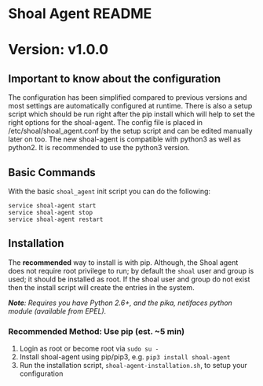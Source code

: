 # Shoal Agent README
# Version: v1.0.0


## Important to know about the configuration
The configuration has been simplified compared to previous versions and most settings are automatically configured at runtime.
There is also a setup script which should be run right after the pip install which will help to set the right options for the shoal-agent.
The config file is placed in /etc/shoal/shoal_agent.conf by the setup script and can be edited manually later on too.
The new shoal-agent is compatible with python3 as well as python2. It is recommended to use the python3 version.

## Basic Commands
With the basic `shoal_agent` init script you can do the following:

```
service shoal-agent start
service shoal-agent stop
service shoal-agent restart
```

## Installation

The **recommended** way to install is with pip.
Although, the Shoal agent does not require root privilege to run; by default the `shoal` user and group is used; it should be installed as root.
If the shoal user and group do not exist then the install script will create the entries in the system.

 _**Note**: Requires you have Python 2.6+, and the pika, netifaces python module (available from EPEL)._

### Recommended Method: Use pip (est. ~5 min)
  1. Login as root or become root via `sudo su -`
  2. Install shoal-agent using pip/pip3, e.g. `pip3 install shoal-agent`
  3. Run the installation script, `shoal-agent-installation.sh`, to setup your configuration
  
  

